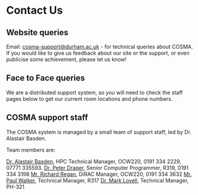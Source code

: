# Contact Us

## Website queries

Email: cosma-support@durham.ac.uk - for technical queries about COSMA.
If you would like to give us feedback about our site or the support, or even publicise some achievement, please let us know!

## Face to Face queries

We are a distributed support system, so you will need to check the staff pages below to get our current room locations and phone numbers.

## COSMA support staff

The COSMA system is managed by a small team of support staff, led by Dr. Alastair Basden.

Team members are:

[Dr. Alastair Basden](https://www.durham.ac.uk/staff/a-g-basden/), HPC Technical Manager, OCW220, 0191 334 2229, 07771 335593.
[Dr. Peter Draper](https://www.durham.ac.uk/staff/p-w-draper/), Senior Computer Programmer, R319, 0191 334 3198
[Mr. Richard Regan](https://www.durham.ac.uk/staff/richard-regan/), DiRAC Manager, OCW220, 0191 334 3632
[Mr. Paul Walker](https://www.durham.ac.uk/staff/paul-a-walker/), Technical Manager, R317
[Dr. Mark Lovell](https://www.durham.ac.uk/staff/m-r-lovell/), Technical Manager, PH-321